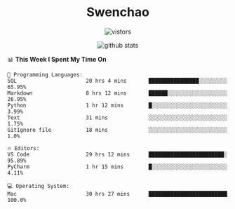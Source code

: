 <h1 align="center">Swenchao</h3>

<p align="center">
  <img src="https://visitor-badge.glitch.me/badge?page_id=Swenchao" alt="vistors" />
</p>

<p align="center">
  <img src="https://github-readme-stats.vercel.app/api?username=Swenchao&count_private=true&show_icons=true&theme=vue-dark&hide_title=true" alt="github stats" />
</p>

<!--START_SECTION:waka-->
📊 **This Week I Spent My Time On** 

```text
💬 Programming Languages: 
SQL                      20 hrs 4 mins       ████████████████░░░░░░░░░   65.95% 
Markdown                 8 hrs 12 mins       ██████░░░░░░░░░░░░░░░░░░░   26.95% 
Python                   1 hr 12 mins        █░░░░░░░░░░░░░░░░░░░░░░░░   3.99% 
Text                     31 mins             ░░░░░░░░░░░░░░░░░░░░░░░░░   1.75% 
GitIgnore file           18 mins             ░░░░░░░░░░░░░░░░░░░░░░░░░   1.0%

🔥 Editors: 
VS Code                  29 hrs 12 mins      ████████████████████████░   95.89% 
PyCharm                  1 hr 15 mins        █░░░░░░░░░░░░░░░░░░░░░░░░   4.11%

💻 Operating System: 
Mac                      30 hrs 27 mins      █████████████████████████   100.0%

```


<!--END_SECTION:waka-->
